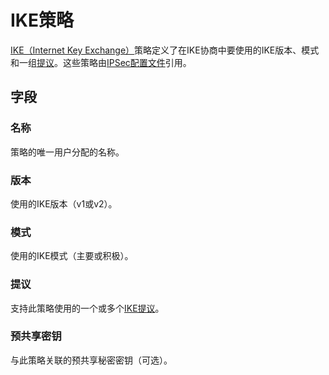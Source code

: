 # IKE策略

[IKE（Internet Key Exchange）](https://en.wikipedia.org/wiki/Internet_Key_Exchange)策略定义了在IKE协商中要使用的IKE版本、模式和一组[提议](./ikeproposal.md)。这些策略由[IPSec配置文件](./ipsecprofile.md)引用。

## 字段

### 名称

策略的唯一用户分配的名称。

### 版本

使用的IKE版本（v1或v2）。

### 模式

使用的IKE模式（主要或积极）。

### 提议

支持此策略使用的一个或多个[IKE提议](./ikeproposal.md)。

### 预共享密钥

与此策略关联的预共享秘密密钥（可选）。
